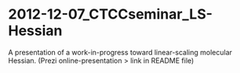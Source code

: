 2012-12-07_CTCCseminar_LS-Hessian
=================================

A presentation of a work-in-progress toward linear-scaling molecular Hessian. (Prezi online-presentation > link in README file)
